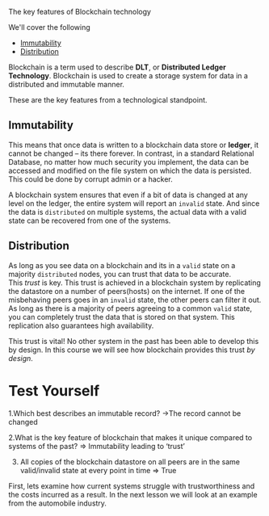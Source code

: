 The key features of Blockchain technology

We'll cover the following

-   [Immutability](https://www.educative.io/courses/hands-on-blockchain-hyperledger-fabric/xV26VjZ7yMl#Immutability)
-   [Distribution](https://www.educative.io/courses/hands-on-blockchain-hyperledger-fabric/xV26VjZ7yMl#Distribution)

Blockchain is a term used to describe **DLT**, or **Distributed Ledger Technology**. Blockchain is used to create a storage system for data in a distributed and immutable manner.

These are the key features from a technological standpoint.

## Immutability[](https://www.educative.io/courses/hands-on-blockchain-hyperledger-fabric/xV26VjZ7yMl#Immutability)

This means that once data is written to a blockchain data store or **ledger**, it cannot be changed – its there forever. In contrast, in a standard Relational Database, no matter how much security you implement, the data can be accessed and modified on the file system on which the data is persisted. This could be done by corrupt admin or a hacker.

A blockchain system ensures that even if a bit of data is changed at any level on the ledger, the entire system will report an `invalid` state. And since the data is `distributed` on multiple systems, the actual data with a valid state can be recovered from one of the systems.

## Distribution[](https://www.educative.io/courses/hands-on-blockchain-hyperledger-fabric/xV26VjZ7yMl#Distribution)

As long as you see data on a blockchain and its in a `valid` state on a majority `distributed` nodes, you can trust that data to be accurate. This _trust_ is key. This trust is achieved in a blockchain system by replicating the datastore on a number of peers(hosts) on the internet. If one of the misbehaving peers goes in an `invalid` state, the other peers can filter it out. As long as there is a majority of peers agreeing to a common `valid` state, you can completely trust the data that is stored on that system. This replication also guarantees high availability.

This trust is vital! No other system in the past has been able to develop this by design. In this course we will see how blockchain provides this trust _by design_.

# Test Yourself

1.Which best describes an immutable record? ->The record cannot be changed


2.What is the key feature of blockchain that makes it unique compared to systems of the past? => Immutability leading to ‘trust’

3. All copies of the blockchain datastore on all peers are in the same valid/invalid state at every point in time => True


First, lets examine how current systems struggle with trustworthiness and the costs incurred as a result. In the next lesson we will look at an example from the automobile industry.